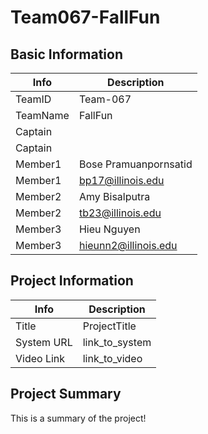 # Team067-FallFun

## Basic Information

| Info     | Description           |
| -------- | --------------------- |
| TeamID   | Team-067              |
| TeamName | FallFun               |
| Captain  |                       |
| Captain  |                       |
| Member1  | Bose Pramuanpornsatid |
| Member1  | bp17@illinois.edu     |
| Member2  | Amy Bisalputra        |
| Member2  | tb23@illinois.edu     |
| Member3  | Hieu Nguyen           |
| Member3  | hieunn2@illinois.edu  |

## Project Information

| Info       | Description    |
| ---------- | -------------- |
| Title      | ProjectTitle   |
| System URL | link_to_system |
| Video Link | link_to_video  |

## Project Summary

This is a summary of the project!
